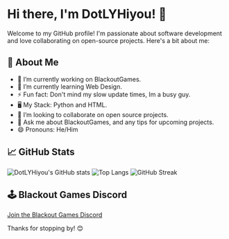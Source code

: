 # Hi there, I'm DotLYHiyou! 👋

Welcome to my GitHub profile! I'm passionate about software development and love collaborating on open-source projects. Here's a bit about me:

## 🚀 About Me
- 🔭 I’m currently working on BlackoutGames.
- 🌱 I’m currently learning Web Design.
- ⚡ Fun fact: Don't mind my slow update times, Im a busy guy.
- 🖥 My Stack: Python and HTML.
- 👯 I’m looking to collaborate on open source projects.
- 💬 Ask me about BlackoutGames, and any tips for upcoming projects.
- 😄 Pronouns: He/Him

## 📈 GitHub Stats
![DotLYHiyou's GitHub stats](https://github-readme-stats.vercel.app/api?username=DotLYHiyou&show_icons=true&theme=radical)
![Top Langs](https://github-readme-stats.vercel.app/api/top-langs/?username=DotLYHiyou&layout=compact&theme=radical)
![GitHub Streak](https://github-readme-streak-stats.herokuapp.com?user=DotLYHiyou&theme=radical)

## 🕹️ Blackout Games Discord
[Join the Blackout Games Discord](https://discord.com/invite/rcCnzaPu)

Thanks for stopping by! 😊
